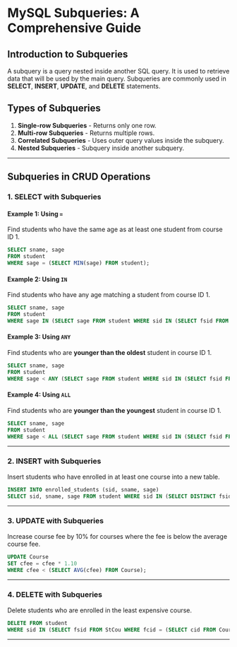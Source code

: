 # **MySQL Subqueries: A Comprehensive Guide**

## **Introduction to Subqueries**
A subquery is a query nested inside another SQL query. It is used to retrieve data that will be used by the main query. Subqueries are commonly used in **SELECT**, **INSERT**, **UPDATE**, and **DELETE** statements.

## **Types of Subqueries**
1. **Single-row Subqueries** - Returns only one row.
2. **Multi-row Subqueries** - Returns multiple rows.
3. **Correlated Subqueries** - Uses outer query values inside the subquery.
4. **Nested Subqueries** - Subquery inside another subquery.

---
## **Subqueries in CRUD Operations**

### **1. SELECT with Subqueries**
#### Example 1: Using `=`
Find students who have the same age as at least one student from course ID 1.
```sql
SELECT sname, sage 
FROM student 
WHERE sage = (SELECT MIN(sage) FROM student);
```
#### Example 2: Using `IN`
Find students who have any age matching a student from course ID 1.
```sql
SELECT sname, sage
FROM student
WHERE sage IN (SELECT sage FROM student WHERE sid IN (SELECT fsid FROM StCou WHERE fcid = 1));
```
#### Example 3: Using `ANY`
Find students who are **younger than the oldest** student in course ID 1.
```sql
SELECT sname, sage
FROM student
WHERE sage < ANY (SELECT sage FROM student WHERE sid IN (SELECT fsid FROM StCou WHERE fcid = 1));
```
#### Example 4: Using `ALL`
Find students who are **younger than the youngest** student in course ID 1.
```sql
SELECT sname, sage
FROM student
WHERE sage < ALL (SELECT sage FROM student WHERE sid IN (SELECT fsid FROM StCou WHERE fcid = 2));
```

---
### **2. INSERT with Subqueries**
Insert students who have enrolled in at least one course into a new table.
```sql
INSERT INTO enrolled_students (sid, sname, sage)
SELECT sid, sname, sage FROM student WHERE sid IN (SELECT DISTINCT fsid FROM StCou);
```

---
### **3. UPDATE with Subqueries**
Increase course fee by 10% for courses where the fee is below the average course fee.
```sql
UPDATE Course
SET cfee = cfee * 1.10
WHERE cfee < (SELECT AVG(cfee) FROM Course);
```

---
### **4. DELETE with Subqueries**
Delete students who are enrolled in the least expensive course.
```sql
DELETE FROM student
WHERE sid IN (SELECT fsid FROM StCou WHERE fcid = (SELECT cid FROM Course ORDER BY cfee ASC LIMIT 1));
```

---
